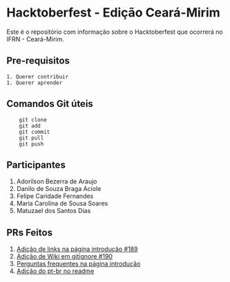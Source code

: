 # Hacktoberfest - Edição Ceará-Mirim

Este é o repositório com informação sobre o Hacktoberfest que ocorrerá no
IFRN - Ceará-Mirim.

## Pre-requisitos
    1. Querer contribuir
    1. Querer aprender

## Comandos Git úteis
```
    git clone
    git add
    git commit
    git pull
    git push
```
## Participantes

1. Adorilson Bezerra de Araujo
1. Danilo de Souza Braga Aciole
1. Felipe Caridade Fernandes
1. Maria Carolina de Sousa Soares
1. Matuzael dos Santos Dias

## PRs Feitos

1. [Adição de links na página introdução #189](https://github.com/pythonbrasil/wiki/pull/189)
1. [Adição de Wiki em gitignore #190](https://github.com/pythonbrasil/wiki/pull/190)
1. [Perguntas frequentes na página introdução](https://github.com/pythonbrasil/wiki/pull/198)
1. [Adição do pt-br no readme](https://github.com/potilivre/jararaca/pull/1)
